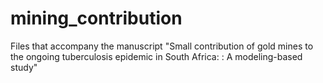 # mining_contribution

Files that accompany the manuscript "Small contribution of gold mines to the ongoing tuberculosis epidemic in South Africa: : A modeling-based study"
